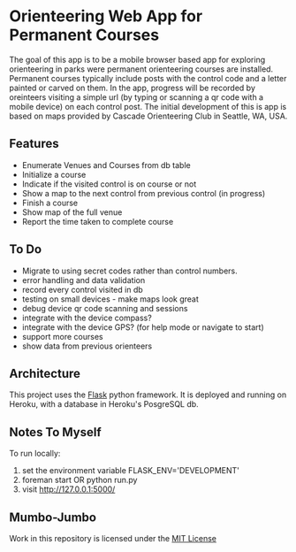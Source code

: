 Orienteering Web App for Permanent Courses
==========================================

The goal of this app is to be a mobile browser based app for exploring orienteering in parks were permanent orienteering courses are installed. Permanent courses typically include posts with the control code and a letter painted or carved on them. In the app, progress will be recorded by oreinteers visiting a simple url (by typing or scanning a qr code with a mobile device) on each control post. The initial development of this is app is based on maps provided by Cascade Orienteering Club in Seattle, WA, USA.

Features
--------
* Enumerate Venues and Courses from db table
* Initialize a course
* Indicate if the visited control is on course or not
* Show a map to the next control from previous control (in progress)
* Finish a course
* Show map of the full venue
* Report the time taken to complete course

To Do
-----
* Migrate to using secret codes rather than control numbers.
* error handling and data validation
* record every control visited in db
* testing on small devices - make maps look great
* debug device qr code scanning and sessions
* integrate with the device compass?
* integrate with the device GPS? (for help mode or navigate to start)
* support more courses
* show data from previous orienteers


Architecture
------------
This project uses the [Flask](http://flask.pocoo.org/) python framework. It is deployed and running on Heroku, with a database in Heroku's PosgreSQL db.


Notes To Myself
---------------
To run locally:
 1. set the environment variable FLASK_ENV='DEVELOPMENT'
 2. foreman start OR python run.py
 3. visit http://127.0.0.1:5000/


Mumbo-Jumbo
-----------
Work in this repository is licensed under the [MIT License](http://mit-license.org/)
